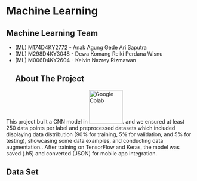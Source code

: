 # Machine Learning
## Machine Learning Team
- (ML) M174D4KY2772 - Anak Agung Gede Ari Saputra
- (ML) M298D4KY3048 - Dewa Komang Reiki Perdana Wisnu
- (ML) M006D4KY2604 - Kelvin Nazrey Rizmawan
  ## About The Project
This project built a CNN model in <a href="https://colab.research.google.com"><img src="https://cdn.jsdelivr.net/gh/shubhamparmar1/License-Plate-Detection-using-Deep-Learning/.config/colab1.png" alt="Google Colab" width = 90px></a>. and we ensured at least 250 data points per label and preprocessed datasets which included displaying data distribution (90% for training, 5% for validation, and 5% for testing), showcasing some data examples, and conducting data augmentation.. After training on TensorFlow and Keras, the model was saved (.h5) and converted (JSON) for mobile app integration.
## Data Set 
